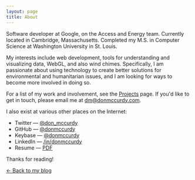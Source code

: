 ```yaml
---
layout: page
title: About
---
```


Software developer at Google, on the Access and Energy team. Currently located in Cambridge, Massachusetts. Completed my M.S. in Computer Science at Washington University in St. Louis.

My interests include web development, tools for understanding and visualizing data, WebGL, and also wind chimes. Specifically, I am passionate about using technology to create better solutions for environmental and humanitarian issues, and I am looking for ways to become more involved in doing so.

For a list of my work and involvement, see the [Projects](/projects) page. If you'd like to get in touch, please email me at [dm@donmccurdy.com](mailto:dm@donmccurdy.com).

I also exist at various other places on the Internet:

* Twitter — [@don_mccurdy](https://twitter.com/don_mccurdy)
* GitHub — [@donmccurdy](https://github.com/donmccurdy)
* Keybase — [@donmccurdy](https://keybase.io/donmccurdy)
* LinkedIn — [/in/donmccurdy](https://www.linkedin.com/in/donmccurdy)
* Resume — <a href="https://dl.dropboxusercontent.com/u/42869844/LTS/Don%20McCurdy%20-%20Resume%202015.pdf" rel="nofollow">PDF</a>

Thanks for reading!

[&larr; Back to my blog](/)